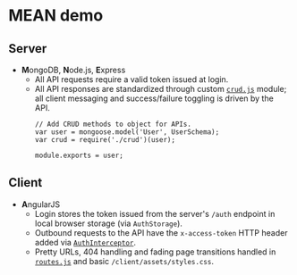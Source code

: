 # MEAN demo

## Server
* **M**ongoDB, **N**ode.js, **E**xpress
  * All API requests require a valid token issued at login.
  * All API responses are standardized through custom [`crud.js`](https://github.com/natemow/mean_demo/blob/master/app/server/models/crud.js) module; all client messaging and success/failure toggling is driven by the API.
    <pre><code>// Add CRUD methods to object for APIs.
    var user = mongoose.model('User', UserSchema);
    var crud = require('./crud')(user);

    module.exports = user;</code></pre>

## Client
* **A**ngularJS
  * Login stores the token issued from the server's `/auth` endpoint in local browser storage (via `AuthStorage`).
  * Outbound requests to the API have the `x-access-token` HTTP header added via [`AuthInterceptor`](https://github.com/natemow/mean_demo/blob/master/app/client/app/services/auth.js).
  * Pretty URLs, 404 handling and fading page transitions handled in [`routes.js`](https://github.com/natemow/mean_demo/blob/master/app/client/app/routes.js) and basic `/client/assets/styles.css`.
